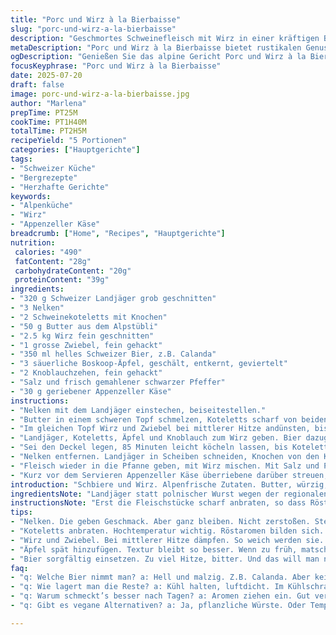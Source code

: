 ```yaml
---
title: "Porc und Wirz à la Bierbaisse"
slug: "porc-und-wirz-a-la-bierbaisse"
description: "Geschmortes Schweinefleisch mit Wirz in einer kräftigen Bierbrühe, verfeinert mit Appenzeller Käse und regionalen Äpfeln. Die Schweinekoteletts werden zuerst scharf angebraten, dann mit Wirz und Zwiebeln langsam in einer hellen, malzigen Biergärte gegart. Polnische Wurst und eine Prise Nelken ergänzen die herzhafte Note. So verbindet sich rustikale Bergküche mit einem Schuss Alpencharme bei langsamer Alpensonne-Kochkunst."
metaDescription: "Porc und Wirz à la Bierbaisse bietet rustikalen Genuss mit zartem Schweinefleisch, frischem Wirz, Appenzeller Käse und regionalen Äpfeln."
ogDescription: "Genießen Sie das alpine Gericht Porc und Wirz à la Bierbaisse. Eine kräftige Bierbrühe, Schweinefleisch, Wirz und Appenzeller Käse vereint."
focusKeyphrase: "Porc und Wirz à la Bierbaisse"
date: 2025-07-20
draft: false
image: porc-und-wirz-a-la-bierbaisse.jpg
author: "Marlena"
prepTime: PT25M
cookTime: PT1H40M
totalTime: PT2H5M
recipeYield: "5 Portionen"
categories: ["Hauptgerichte"]
tags:
- "Schweizer Küche"
- "Bergrezepte"
- "Herzhafte Gerichte"
keywords:
- "Alpenküche"
- "Wirz"
- "Appenzeller Käse"
breadcrumb: ["Home", "Recipes", "Hauptgerichte"]
nutrition: 
 calories: "490"
 fatContent: "28g"
 carbohydrateContent: "20g"
 proteinContent: "39g"
ingredients:
- "320 g Schweizer Landjäger grob geschnitten"
- "3 Nelken"
- "2 Schweinekoteletts mit Knochen"
- "50 g Butter aus dem Alpstübli"
- "2.5 kg Wirz fein geschnitten"
- "1 grosse Zwiebel, fein gehackt"
- "350 ml helles Schweizer Bier, z.B. Calanda"
- "3 säuerliche Boskoop-Äpfel, geschält, entkernt, geviertelt"
- "2 Knoblauchzehen, fein gehackt"
- "Salz und frisch gemahlener schwarzer Pfeffer"
- "30 g geriebener Appenzeller Käse"
instructions:
- "Nelken mit dem Landjäger einstechen, beiseitestellen."
- "Butter in einem schweren Topf schmelzen, Koteletts scharf von beiden Seiten anbraten. Würzen mit Salz und Pfeffer. Koteletts rausnehmen, warm halten."
- "Im gleichen Topf Wirz und Zwiebel bei mittlerer Hitze andünsten, bis sie weich sind. Salzen und pfeffern."
- "Landjäger, Koteletts, Äpfel und Knoblauch zum Wirz geben. Bier dazugiessen, aufkochen."
- "Sei den Deckel legen, 85 Minuten leicht köcheln lassen, bis Koteletts zart sind. Dann Deckel abnehmen, weitere 12 Minuten einkochen lassen, bis Jus etwa halbiert ist."
- "Nelken entfernen. Landjäger in Scheiben schneiden, Knochen von den Koteletts lösen, Haut und Fett entfernen, Fleisch zerteilen."
- "Fleisch wieder in die Pfanne geben, mit Wirz mischen. Mit Salz und Pfeffer abschmecken."
- "Kurz vor dem Servieren Appenzeller Käse überriebene darüber streuen, kurz schmelzen lassen. Ohne Eile servieren."
introduction: "Schbiere und Wirz. Alpenfrische Zutaten. Butter, würzig, kräftig. In der Pfanne hört man das Zischen, das Fleisch färbt sich goldbraun. Äpfel sorgen für Frische, Knoblauch gibt Pfiff. Kein Schnickschnack, kein Firlefanz. Raues Bergleben in jedem Bissen. Von Hand geschnibbelt, langsam geschmort, mit Appenzeller veredelt. Für Hungrige nach der Holzhackerei oder nach einer langen Wanderung hoch oben im Alpental. Bier als Geheimwaffe – nicht zu bitter, maltig genug, damit die Sauce leuchtet. Koteletts fein zerfasert, durchzogen von würziger Wurst. Wirz als treuer Begleiter, samt weich und doch noch Strahlen. Einfach. Bodenständig. So lebt der Berg in deinem Teller."
ingredientsNote: "Landjäger statt polnischer Wurst wegen der regionalen Note, kräftiger und alpine. Nelken bleiben als ganzes Gewürz stecken, damit sie Geschmack abgeben ohne zu dominieren. Butter aus dem Emmental oder Appenzeller Alpbutter – das gibt das Aroma. Wirz wird fein geschnitten, lässt sich gut dämpfen mit Zwiebeln. Äpfel: Boskoop, weil sour-süss und fest. Schweizer helles Lagerbier, wie aus der Bündner Brauerei, bringt die malzige Süße, gibt leichte Bitterkeit. Knoblauch fein, nicht grob, weil er sich sonst schnell zu vordergründig macht. Salz und Pfeffer zum Ausbalancieren – kein Overkill. Appenzeller Käse, frisch gerieben, hält die Käse-Eigenart und Schärfe, schmelzt leicht in der Sauce und ergänzt den saftigen Schweinegeschmack."
instructionsNote: "Erst die Fleischstücke scharf anbraten, so dass Röstaromen entstehen, sonst wird die Sauce langweilig. Die Butter während des Dünstens der Wirz-Zwiebel-Mischung nach und nach zugeben, so bleibt nichts im Pfannenboden kleben. Äpfel erst spät dazugeben, wegen der Textur; zu früh verkochen sie zu Mus. Bier nicht zwingen, zu heiss oder zu viel, sonst wird die Sauce bitter. Die lange Garzeit auf kleiner Flamme lässt die Koteletts butterzart werden, das Fleisch fällt fast auseinander. Deckel erst am Schluss abnehmen und die Sauce stärker reduzieren – so behält sie Volumen und intensive Würze. Am Schluss die Nelken entfernen, sonst wird’s unangenehm dominant. Wurst in Scheiben schneiden, Fleisch auslösen, entfetten, alles zurück in den Topf, damit alles vereint schmeckt. Appenzeller Käse kurz reinschmelzen, nicht kochen. Passt gut mit grobem Senf und dunklem Bauernbrot aus dem Ofen."
tips:
- "Nelken. Die geben Geschmack. Aber ganz bleiben. Nicht zerstoßen. Stecken ins Fleisch. Aroma zieht ein. Landjäger auch zu gut. Würzig. Rundet ab. Passt super."
- "Koteletts anbraten. Hochtemperatur wichtig. Röstaromen bilden sich. Na, mehr Tiefe im Geschmack. Nicht weich kochen. Fester halten. Dann rausnehmen. Warm halten."
- "Wirz und Zwiebel. Bei mittlerer Hitze dämpfen. So weich werden sie. Salz und Pfeffer. Wichtig für die Balance. Aber nicht übertreiben. Weil es die Aromen verliert."
- "Äpfel spät hinzufügen. Textur bleibt so besser. Wenn zu früh, matschig. Mangelnde Frische hoher Risiko. Gedanken machen über die Bissigkeit."
- "Bier sorgfältig einsetzen. Zu viel Hitze, bitter. Und das will man nicht. Kochen lassen, aber pass auf. Letztendlich, Sauce muss dicklich bleiben."
faq:
- "q: Welche Bier nimmt man? a: Hell und malzig. Z.B. Calanda. Aber kein Dunkelbier. Das macht zu viel Bitterkeit. Malzige Süße benötigt."
- "q: Wie lagert man die Reste? a: Kühl halten, luftdicht. Im Kühlschrank bis zu drei Tage. Aber auch einfrieren. Portionen gut abdecken."
- "q: Warum schmeckt’s besser nach Tagen? a: Aromen ziehen ein. Gut vermischen. Langsame Schmorgerichte gewinnen. Manchmal sogar intensiver im Geschmack."
- "q: Gibt es vegane Alternativen? a: Ja, pflanzliche Würste. Oder Tempeh. Aber dann, nicht die gleiche Tiefe. Versuchen kann man."

---
```


